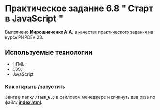 # Практическое задание 6.8 " Старт в JavaScript "

Выполнено **Мирошниченко А.А.** в качестве практического задания на курсе PHPDEV 23.

## Используемые технологии
* HTML;
* CSS;
* JavaScript.

### Как открыть /запустить
Зайти в папку **`/Task_6.8`** в файловом менеджере и кликнуть два раза по файлу [**index.html**](/index.html).
